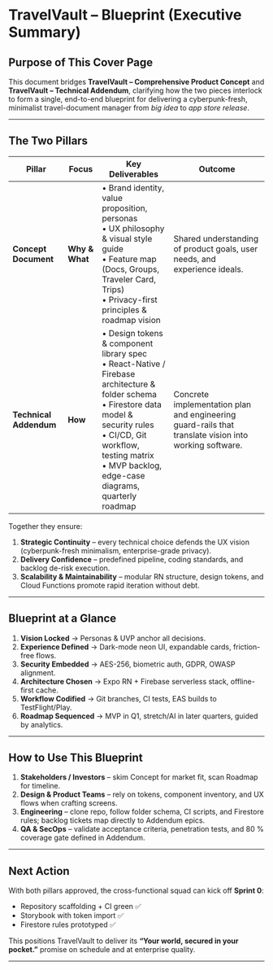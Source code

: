 # TravelVault – Blueprint (Executive Summary)

## Purpose of This Cover Page  
This document bridges **TravelVault – Comprehensive Product Concept** and **TravelVault – Technical Addendum**, clarifying how the two pieces interlock to form a single, end-to-end blueprint for delivering a cyberpunk-fresh, minimalist travel-document manager from _big idea_ to _app store release_.

---

## The Two Pillars

| Pillar | Focus | Key Deliverables | Outcome |
| ------ | ----- | ---------------- | ------- |
| **Concept Document** | **Why & What** | • Brand identity, value proposition, personas  <br>• UX philosophy & visual style guide  <br>• Feature map (Docs, Groups, Traveler Card, Trips)  <br>• Privacy-first principles & roadmap vision | Shared understanding of product goals, user needs, and experience ideals. |
| **Technical Addendum** | **How** | • Design tokens & component library spec  <br>• React-Native / Firebase architecture & folder schema  <br>• Firestore data model & security rules  <br>• CI/CD, Git workflow, testing matrix  <br>• MVP backlog, edge-case diagrams, quarterly roadmap | Concrete implementation plan and engineering guard-rails that translate vision into working software. |

Together they ensure:

1. **Strategic Continuity** – every technical choice defends the UX vision (cyberpunk-fresh minimalism, enterprise-grade privacy).  
2. **Delivery Confidence** – predefined pipeline, coding standards, and backlog de-risk execution.  
3. **Scalability & Maintainability** – modular RN structure, design tokens, and Cloud Functions promote rapid iteration without debt.  

---

## Blueprint at a Glance

1. **Vision Locked** → Personas & UVP anchor all decisions.  
2. **Experience Defined** → Dark-mode neon UI, expandable cards, friction-free flows.  
3. **Security Embedded** → AES-256, biometric auth, GDPR, OWASP alignment.  
4. **Architecture Chosen** → Expo RN + Firebase serverless stack, offline-first cache.  
5. **Workflow Codified** → Git branches, CI tests, EAS builds to TestFlight/Play.  
6. **Roadmap Sequenced** → MVP in Q1, stretch/AI in later quarters, guided by analytics.  

---

## How to Use This Blueprint

1. **Stakeholders / Investors** – skim Concept for market fit, scan Roadmap for timeline.  
2. **Design & Product Teams** – rely on tokens, component inventory, and UX flows when crafting screens.  
3. **Engineering** – clone repo, follow folder schema, CI scripts, and Firestore rules; backlog tickets map directly to Addendum epics.  
4. **QA & SecOps** – validate acceptance criteria, penetration tests, and 80 % coverage gate defined in Addendum.  

---

## Next Action

With both pillars approved, the cross-functional squad can kick off **Sprint 0**:  
- Repository scaffolding + CI green ✅  
- Storybook with token import ✅  
- Firestore rules prototyped ✅  

This positions TravelVault to deliver its **“Your world, secured in your pocket.”** promise on schedule and at enterprise quality.

---

